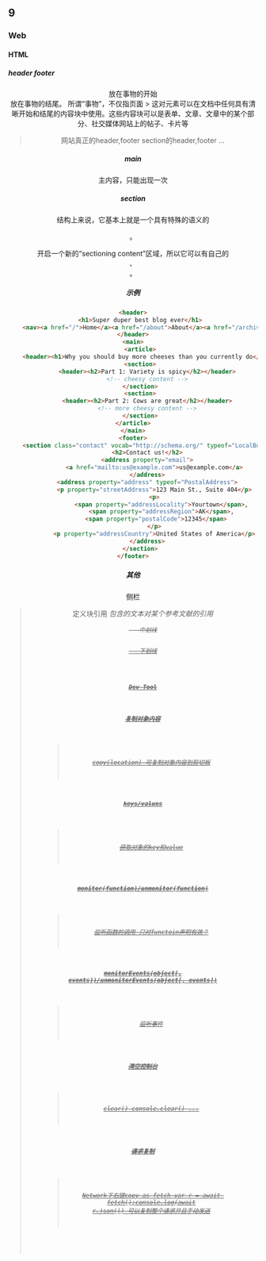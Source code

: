 ## 9

### Web

#### HTML

##### header footer
<header> 放在事物的开始
<footer> 放在事物的结尾。
所谓“事物”，不仅指页面  
> 这对元素可以在文档中任何具有清晰开始和结尾的内容块中使用。这些内容块可以是表单、文章、文章中的某个部分、社交媒体网站上的帖子、卡片等

> 网站真正的header,footer
> section的header,footer
> ...

##### main
主内容，只能出现一次

##### section
结构上来说，它基本上就是一个具有特殊的语义的 <div>。
<section> 开启一个新的“sectioning content”区域，所以它可以有自己的 <header>、<footer>。

##### 示例
```html
<header>
    <h1>Super duper best blog ever</h1>
    <nav><a href="/">Home</a><a href="/about">About</a><a href="/archive">Archive</a></nav>
</header>
<main>
    <article>
    <header><h1>Why you should buy more cheeses than you currently do</h1></header>
    <section>
        <header><h2>Part 1: Variety is spicy</h2></header>
        <!-- cheesy content -->
    </section>
    <section>
        <header><h2>Part 2: Cows are great</h2></header>
        <!-- more cheesy content -->
    </section>
</article>
</main>
<footer>
    <section class="contact" vocab="http://schema.org/" typeof="LocalBusiness">
        <h2>Contact us!</h2>
        <address property="email">
            <a href="mailto:us@example.com">us@example.com</a>
        </address>
        <address property="address" typeof="PostalAddress">
            <p property="streetAddress">123 Main St., Suite 404</p>
            <p>
                <span property="addressLocality">Yourtown</span>,
                <span property="addressRegion">AK</span>,
                <span property="postalCode">12345</span>   
            </p>
            <p property="addressCountry">United States of America</p>
        </address>
    </section>
</footer>

```

##### 其他
<aside> 侧栏
<blockquote>    定义块引用
<cite>  包含的文本对某个参考文献的引用
<code>
<data>
<del>   中划线
<figure>
<ins>   下划线
<time>
<var>

#### Dev Tool

##### 复制对象内容
> copy(location) 可复制对象内容到剪切板

##### keys/values
> 获取对象的key和value

##### monitor(function)/unmonitor(function)
> 监听函数的调用
> 只对functoin声明有效？

##### monitorEvents(object[, events])/unmonitorEvents(object[, events])
> 监听事件

##### 清空控制台
> clear()
> console.clear()
> ...

##### 请求复制
> Network下右键copy as fetch
> var r = await fetch();console.log(await r.json())
> 可以复制整个请求并且手动发送 

